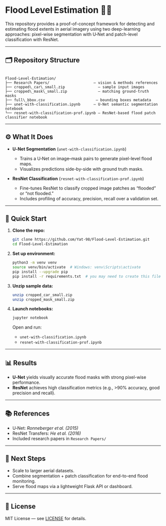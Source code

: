 
# Flood Level Estimation 📡🌊

This repository provides a proof-of-concept framework for detecting and estimating flood extents in aerial imagery using two deep-learning approaches: pixel-wise segmentation with U‑Net and patch-level classification with ResNet.

---

## 🗂 Repository Structure

```

Flood-Level-Estimation/
├── Research Papers/                    — vision & methods references
├── cropped\_car\_small.zip               — sample input images
├── cropped\_mask\_small.zip              — matching ground-truth masks
├── full\_bbox.csv                       — bounding boxes metadata
├── unet-with-classification.ipynb      — U‑Net semantic segmentation notebook
└── resnet-with-classification-prof.ipynb — ResNet-based flood patch classifier notebook

````

---

## ⚙️ What It Does

- **U‑Net Segmentation** (`unet-with-classification.ipynb`)  
  - Trains a U‑Net on image–mask pairs to generate pixel-level flood maps.
  - Visualizes predictions side-by-side with ground truth masks.

- **ResNet Classification** (`resnet-with-classification-prof.ipynb`)  
  - Fine-tunes ResNet to classify cropped image patches as “flooded” or “not flooded.”
  - Includes profiling of accuracy, precision, recall over a validation set.

---

## 🚀 Quick Start

1. **Clone the repo:**
   ```bash
   git clone https://github.com/Yat-98/Flood-Level-Estimation.git
   cd Flood-Level-Estimation

2. **Set up environment:**

   ```bash
   python3 -m venv venv
   source venv/bin/activate  # Windows: venv\Scripts\activate
   pip install --upgrade pip
   pip install -r requirements.txt  # you may need to create this file
   

3. **Unzip sample data:**

   ```bash
   unzip cropped_car_small.zip
   unzip cropped_mask_small.zip
   ```

4. **Launch notebooks:**

   ```bash
   jupyter notebook
   ```

   Open and run:

   * `unet-with-classification.ipynb`
   * `resnet-with-classification-prof.ipynb`

---

## 📊 Results

* **U‑Net** yields visually accurate flood masks with strong pixel-wise performance.
* **ResNet** achieves high classification metrics (e.g., >90% accuracy, good precision and recall).



---

## 📚 References

* U‑Net: *Ronneberger et al. (2015)*
* ResNet Transfers: *He et al. (2016)*
* Included research papers in `Research Papers/`

---

## 🧭 Next Steps

* Scale to larger aerial datasets.
* Combine segmentation + patch classification for end-to-end flood monitoring.
* Serve flood maps via a lightweight Flask API or dashboard.

---

## 📄 License

MIT License — see [LICENSE](LICENSE) for details.

